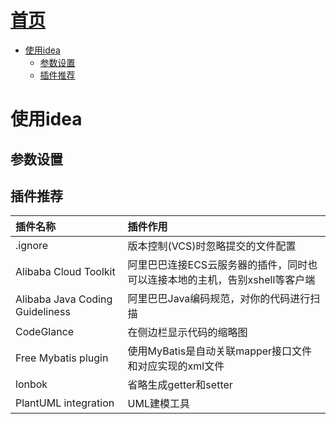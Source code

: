 [首页](../README.md)
=====
<!-- TOC -->

- [使用idea](#使用idea)
    - [参数设置](#参数设置)
    - [插件推荐](#插件推荐)

<!-- /TOC -->
# 使用idea
## 参数设置
## 插件推荐
|插件名称|插件作用|
|:--|:--|
|.ignore|版本控制(VCS)时忽略提交的文件配置|
|Alibaba Cloud Toolkit|阿里巴巴连接ECS云服务器的插件，同时也可以连接本地的主机，告别xshell等客户端|
|Alibaba Java Coding Guideliness|阿里巴巴Java编码规范，对你的代码进行扫描|
|CodeGlance|在侧边栏显示代码的缩略图|
|Free Mybatis plugin|使用MyBatis是自动关联mapper接口文件和对应实现的xml文件|
|lonbok|省略生成getter和setter|
|PlantUML integration|UML建模工具|